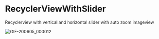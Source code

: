 # RecyclerViewWithSlider
Recyclerview with vertical and horizontal slider with auto zoom imageview

![GIF-200605_000012](https://user-images.githubusercontent.com/44436797/83795129-d377d900-a6c0-11ea-840b-601384e220c5.gif)
